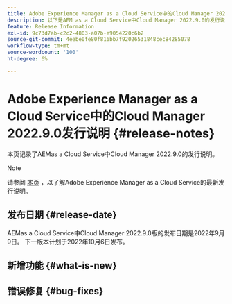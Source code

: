 ```yaml
---
title: Adobe Experience Manager as a Cloud Service中的Cloud Manager 2022.9.0发行说明
description: 以下是AEM as a Cloud Service中Cloud Manager 2022.9.0的发行说明。
feature: Release Information
exl-id: 9c73d7ab-c2c2-4803-a07b-e9054220c6b2
source-git-commit: 4eebe0fe80f816bb7f92026531848cec84285078
workflow-type: tm+mt
source-wordcount: '100'
ht-degree: 6%

---
```



# Adobe Experience Manager as a Cloud Service中的Cloud Manager 2022.9.0发行说明 {#release-notes}

本页记录了AEMas a Cloud Service中Cloud Manager 2022.9.0的发行说明。

>[!NOTE]
>
>请参阅 [本页](/help/release-notes/release-notes-cloud/release-notes-current.md) ，以了解Adobe Experience Manager as a Cloud Service的最新发行说明。

## 发布日期 {#release-date}

AEMas a Cloud Service中Cloud Manager 2022.9.0版的发布日期是2022年9月9日。 下一版本计划于2022年10月6日发布。

## 新增功能 {#what-is-new}

## 错误修复 {#bug-fixes}
